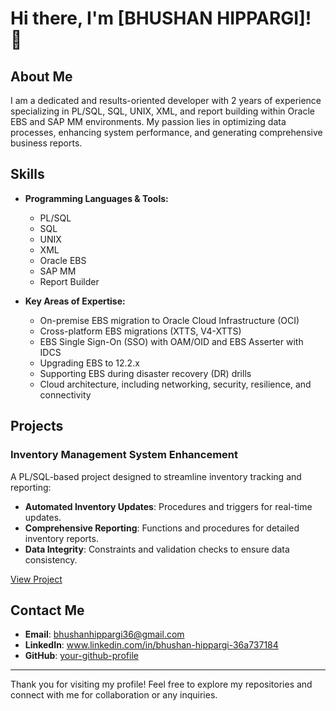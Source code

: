 # Hi there, I'm [BHUSHAN HIPPARGI]! 👋

## About Me
I am a dedicated and results-oriented developer with 2 years of experience specializing in PL/SQL, SQL, UNIX, XML, and report building within Oracle EBS and SAP MM environments. My passion lies in optimizing data processes, enhancing system performance, and generating comprehensive business reports. 

## Skills
- **Programming Languages & Tools:**
  - PL/SQL
  - SQL
  - UNIX
  - XML
  - Oracle EBS
  - SAP MM
  - Report Builder

- **Key Areas of Expertise:**
  - On-premise EBS migration to Oracle Cloud Infrastructure (OCI)
  - Cross-platform EBS migrations (XTTS, V4-XTTS)
  - EBS Single Sign-On (SSO) with OAM/OID and EBS Asserter with IDCS
  - Upgrading EBS to 12.2.x
  - Supporting EBS during disaster recovery (DR) drills
  - Cloud architecture, including networking, security, resilience, and connectivity

## Projects
### Inventory Management System Enhancement
A PL/SQL-based project designed to streamline inventory tracking and reporting:
- **Automated Inventory Updates**: Procedures and triggers for real-time updates.
- **Comprehensive Reporting**: Functions and procedures for detailed inventory reports.
- **Data Integrity**: Constraints and validation checks to ensure data consistency.

[View Project](link-to-your-project-repo)

## Contact Me
- **Email**: bhushanhippargi36@gmail.com
- **LinkedIn**: www.linkedin.com/in/bhushan-hippargi-36a737184
- **GitHub**: [your-github-profile](https://github.com/your-BHUSHAN2129)

---

Thank you for visiting my profile! Feel free to explore my repositories and connect with me for collaboration or any inquiries.
